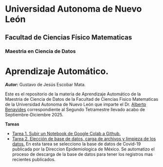 # Universidad Autonoma de Nuevo León
## Facultad de Ciencias Físico Matematicas 
### Maestria en Ciencia de Datos

# Aprendizaje Automático.
_**Autor:**_ Gustavo de Jesús Escobar Mata.

Este es el repositorio de la materia de Aprendizaje Automático de la Maestria de Ciencia de Datos de la Facultad de Ciencias Fisico Matematicas de la Universidad Autonoma de Nuevo León que imparte el Dr. [Alberto Benavides](https://github.com/albertobenavides) correspondiente al Segundo Tetramestre llevado acabo de Septiembre-Diciembre 2025.

**Tareas**
- [Tarea 1. Subir un Notebook de Google Colab a Github.](Análisis_de_los_datos_sobre_Influenza,_COVID_19_y_otros_virus_respiratorios.ipynb)
- [Tarea 2. Elección de base de datos, carga de archivos y limpieza de los datos.](MachineLearningTarea2_CargarDeBaseDeDatos.ipynb) En esta tarea se selecciono la base de datos de Covid-19 publicada por la Direccion Epidemiologica de México. Se automatizo el proceso de descarga de  la base de datos para tener los registros mas recientes publicados.